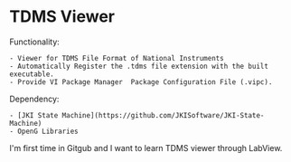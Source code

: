 TDMS Viewer
==========================================

Functionality:

	- Viewer for TDMS File Format of National Instruments
	- Automatically Register the .tdms file extension with the built executable.
	- Provide VI Package Manager  Package Configuration File (.vipc).

Dependency:

	- [JKI State Machine](https://github.com/JKISoftware/JKI-State-Machine)
	- OpenG Libraries
I'm first time in Gitgub and I want to learn TDMS viewer through LabView.
